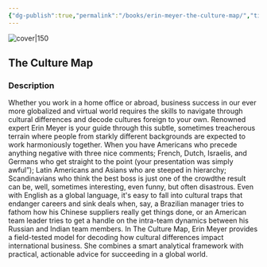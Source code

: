 ```yaml
---
{"dg-publish":true,"permalink":"/books/erin-meyer-the-culture-map/","title":"\"The Culture Map\"","tags":["non-fiction","communication","psychology","business"]}
---
```




![cover|150](http://books.google.com/books/content?id=tG_BtAEACAAJ&printsec=frontcover&img=1&zoom=1&source=gbs_api)

## The Culture Map

### Description

Whether you work in a home office or abroad, business success in our ever more globalized and virtual world requires the skills to navigate through cultural differences and decode cultures foreign to your own. Renowned expert Erin Meyer is your guide through this subtle, sometimes treacherous terrain where people from starkly different backgrounds are expected to work harmoniously together. When you have Americans who precede anything negative with three nice comments; French, Dutch, Israelis, and Germans who get straight to the point (your presentation was simply awful”); Latin Americans and Asians who are steeped in hierarchy; Scandinavians who think the best boss is just one of the crowdthe result can be, well, sometimes interesting, even funny, but often disastrous. Even with English as a global language, it's easy to fall into cultural traps that endanger careers and sink deals when, say, a Brazilian manager tries to fathom how his Chinese suppliers really get things done, or an American team leader tries to get a handle on the intra-team dynamics between his Russian and Indian team members. In The Culture Map, Erin Meyer provides a field-tested model for decoding how cultural differences impact international business. She combines a smart analytical framework with practical, actionable advice for succeeding in a global world.
```